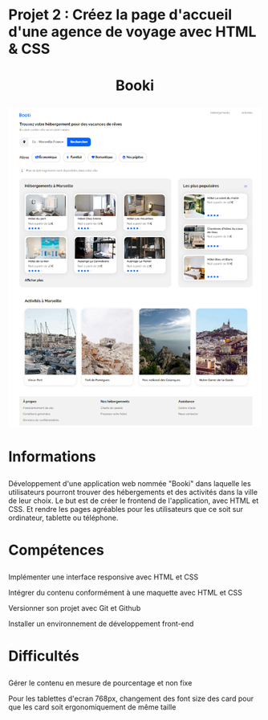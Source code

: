 # Projet 2 : Créez la page d'accueil d'une agence de voyage avec HTML & CSS

# <p align="center">Booki</p>

 <img src="./README.img/presentation-Booki.png" alt="presentation" />

# <p > Informations</p>

Développement d'une application web nommée "Booki" dans laquelle les utilisateurs pourront trouver des hébergements et des activités dans la ville de leur choix. Le but est de créer le frontend de l'application, avec HTML et CSS. Et rendre les pages agréables pour les utilisateurs que ce soit sur ordinateur, tablette ou téléphone.

# <p > Compétences</p>

<p>Implémenter une interface responsive avec HTML et CSS</p>
<p>Intégrer du contenu conformément à une maquette avec HTML et CSS</p>
<p>Versionner son projet avec Git et Github</p>
<p>Installer un environnement de développement front-end</p>

# <p > Difficultés</p>

<p>Gérer le contenu en mesure de pourcentage et non fixe</p>
<p>Pour les tablettes d'ecran 768px, changement des font size des card pour que les card soit ergonomiquement de même taille</p>

    
